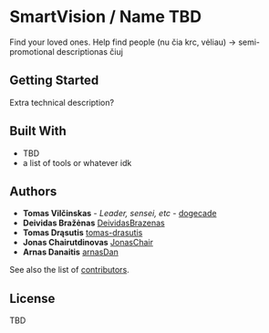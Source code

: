# SmartVision / Name TBD

Find your loved ones. Help find people
(nu čia krc, vėliau) -> semi-promotional descriptionas čiuj

## Getting Started

Extra technical description?

## Built With

* TBD
* a list of tools or whatever idk

## Authors

* **Tomas Vilčinskas** - *Leader, sensei, etc* - [dogecade](https://github.com/dogecade)
* **Deividas Bražėnas** [DeividasBrazenas](https://github.com/DeividasBrazenas)
* **Tomas Drąsutis** [tomas-drasutis](https://github.com/tomas-drasutis)
* **Jonas Chairutdinovas** [JonasChair](https://github.com/JonasChair)
* **Arnas Danaitis** [arnasDan](https://github.com/arnasDan)

See also the list of [contributors](https://github.com/dogecade/ProtingaVizija/contributors).

## License

TBD
